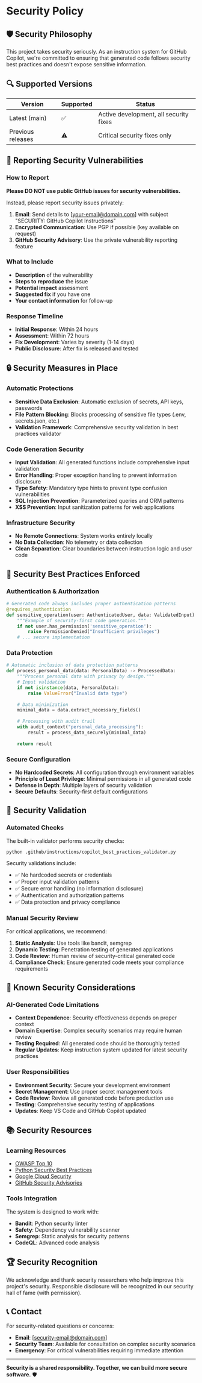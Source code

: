 # Security Policy

## 🛡️ Security Philosophy

This project takes security seriously. As an instruction system for GitHub Copilot, we're committed to ensuring that generated code follows security best practices and doesn't expose sensitive information.

## 🔍 Supported Versions

| Version | Supported | Status |
| ------- | --------- | ------ |
| Latest (main) | ✅ | Active development, all security fixes |
| Previous releases | ⚠️ | Critical security fixes only |

## 🚨 Reporting Security Vulnerabilities

### **How to Report**

**Please DO NOT use public GitHub issues for security vulnerabilities.**

Instead, please report security issues privately:

1. **Email**: Send details to [your-email@domain.com] with subject "SECURITY: GitHub Copilot Instructions"
2. **Encrypted Communication**: Use PGP if possible (key available on request)
3. **GitHub Security Advisory**: Use the private vulnerability reporting feature

### **What to Include**
- **Description** of the vulnerability
- **Steps to reproduce** the issue
- **Potential impact** assessment
- **Suggested fix** if you have one
- **Your contact information** for follow-up

### **Response Timeline**
- **Initial Response**: Within 24 hours
- **Assessment**: Within 72 hours
- **Fix Development**: Varies by severity (1-14 days)
- **Public Disclosure**: After fix is released and tested

## 🔒 Security Measures in Place

### **Automatic Protections**
- **Sensitive Data Exclusion**: Automatic exclusion of secrets, API keys, passwords
- **File Pattern Blocking**: Blocks processing of sensitive file types (.env, secrets.json, etc.)
- **Validation Framework**: Comprehensive security validation in best practices validator

### **Code Generation Security**
- **Input Validation**: All generated functions include comprehensive input validation
- **Error Handling**: Proper exception handling to prevent information disclosure
- **Type Safety**: Mandatory type hints to prevent type confusion vulnerabilities
- **SQL Injection Prevention**: Parameterized queries and ORM patterns
- **XSS Prevention**: Input sanitization patterns for web applications

### **Infrastructure Security**
- **No Remote Connections**: System works entirely locally
- **No Data Collection**: No telemetry or data collection
- **Clean Separation**: Clear boundaries between instruction logic and user code

## 🎯 Security Best Practices Enforced

### **Authentication & Authorization**
```python
# Generated code always includes proper authentication patterns
@requires_authentication
def sensitive_operation(user: AuthenticatedUser, data: ValidatedInput) -> SecureResponse:
    """Example of security-first code generation."""
    if not user.has_permission('sensitive_operation'):
        raise PermissionDenied("Insufficient privileges")
    # ... secure implementation
```

### **Data Protection**
```python
# Automatic inclusion of data protection patterns
def process_personal_data(data: PersonalData) -> ProcessedData:
    """Process personal data with privacy by design."""
    # Input validation
    if not isinstance(data, PersonalData):
        raise ValueError("Invalid data type")
    
    # Data minimization
    minimal_data = data.extract_necessary_fields()
    
    # Processing with audit trail
    with audit_context("personal_data_processing"):
        result = process_data_securely(minimal_data)
    
    return result
```

### **Secure Configuration**
- **No Hardcoded Secrets**: All configuration through environment variables
- **Principle of Least Privilege**: Minimal permissions in all generated code  
- **Defense in Depth**: Multiple layers of security validation
- **Secure Defaults**: Security-first default configurations

## 🔧 Security Validation

### **Automated Checks**
The built-in validator performs security checks:

```bash
python .github/instructions/copilot_best_practices_validator.py
```

Security validations include:
- ✅ No hardcoded secrets or credentials
- ✅ Proper input validation patterns
- ✅ Secure error handling (no information disclosure)
- ✅ Authentication and authorization patterns
- ✅ Data protection and privacy compliance

### **Manual Security Review**
For critical applications, we recommend:
1. **Static Analysis**: Use tools like bandit, semgrep
2. **Dynamic Testing**: Penetration testing of generated applications
3. **Code Review**: Human review of security-critical generated code
4. **Compliance Check**: Ensure generated code meets your compliance requirements

## 🚫 Known Security Considerations

### **AI-Generated Code Limitations**
- **Context Dependence**: Security effectiveness depends on proper context
- **Domain Expertise**: Complex security scenarios may require human review
- **Testing Required**: All generated code should be thoroughly tested
- **Regular Updates**: Keep instruction system updated for latest security practices

### **User Responsibilities**
- **Environment Security**: Secure your development environment
- **Secret Management**: Use proper secret management tools
- **Code Review**: Review all generated code before production use
- **Testing**: Comprehensive security testing of applications
- **Updates**: Keep VS Code and GitHub Copilot updated

## 📚 Security Resources

### **Learning Resources**
- [OWASP Top 10](https://owasp.org/www-project-top-ten/)
- [Python Security Best Practices](https://python.org/dev/security/)
- [Google Cloud Security](https://cloud.google.com/security/best-practices)
- [GitHub Security Advisories](https://github.com/advisories)

### **Tools Integration**
The system is designed to work with:
- **Bandit**: Python security linter
- **Safety**: Dependency vulnerability scanner
- **Semgrep**: Static analysis for security patterns
- **CodeQL**: Advanced code analysis

## 🏆 Security Recognition

We acknowledge and thank security researchers who help improve this project's security. Responsible disclosure will be recognized in our security hall of fame (with permission).

## 📞 Contact

For security-related questions or concerns:
- **Email**: [security-email@domain.com]
- **Security Team**: Available for consultation on complex security scenarios
- **Emergency**: For critical vulnerabilities requiring immediate attention

---

**Security is a shared responsibility. Together, we can build more secure software.** 🛡️
